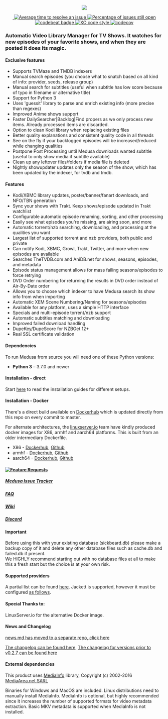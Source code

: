 <p align="center">
  <img src="https://cdn.rawgit.com/butlergroup/medusa.github.io/4360d494/images/logo/new-logo.png"/>
</p>
<p align="center" title="Build Status">
  <a href="https://travis-ci.com/github/pymedusa/Medusa">
    <img src="https://api.travis-ci.com/pymedusa/Medusa.svg?branch=develop" alt=""/>
  </a>
  <a href="http://isitmaintained.com/project/pymedusa/Medusa" title="Average time to resolve an issue">
    <img src="http://isitmaintained.com/badge/resolution/pymedusa/Medusa.svg" alt="Average time to resolve an issue"/>
  </a>
  <a href="http://isitmaintained.com/project/pymedusa/Medusa" title="Percentage of issues still open">
    <img src="http://isitmaintained.com/badge/open/pymedusa/Medusa.svg" alt="Percentage of issues still open"/>
  </a>
  <br>
  <a href="https://codebeat.co/projects/github-com-pymedusa-medusa-develop" title="">
    <img src="https://codebeat.co/badges/4b801428-c8b3-47aa-83aa-1d82677c52c0" alt="codebeat badge"/>
  </a>
  <a href="https://github.com/sindresorhus/xo" title="">
    <img src="https://img.shields.io/badge/code_style-XO-5ed9c7.svg" alt="XO code style"/>
  </a>
  <a href="https://codecov.io/gh/pymedusa/Medusa" title="">
    <img src="https://codecov.io/gh/pymedusa/Medusa/branch/develop/graph/badge.svg" alt="codecov"/>
  </a>
</p>


### Automatic Video Library Manager for TV Shows. It watches for new episodes of your favorite shows, and when they are posted it does its magic.

#### Exclusive features
 - Supports TVMaze and TMDB indexers
 - Manual search episodes (you choose what to snatch based on all kind of info: provider, seeds, release group)
 - Manual search for subtitles (useful when subtitle has low score because of typo in filename or alternative title)
 - Support for Python 3
 - Uses 'guessit' library to parse and enrich existing info (more precise than regexes)
 - Improved Anime shows support
 - Faster DailySearcher|Backlog|Find propers as we only process new items. Already processed items are discarded.
 - Option to clean Kodi library when replacing existing files
 - Better quality explanations and consistent quality code in all threads
 - See on the fly if your backlogged episodes will be increased/reduced while changing qualities
 - Postpone Post Processing until Medusa downloads wanted subtitle (useful to only show media if subtitle available)
 - Clean up any leftover files/folders if media file is deleted
 - Nightly showupdater updates only the season of the show, which has been updated by the indexer, for tvdb and tmdb.

 #### Features
 - Kodi/XBMC library updates, poster/banner/fanart downloads, and NFO/TBN generation
 - Sync your shows with Trakt. Keep shows/episode updated in Trakt watchlist
 - Configurable automatic episode renaming, sorting, and other processing
 - Easily see what episodes you're missing, are airing soon, and more
 - Automatic torrent/nzb searching, downloading, and processing at the qualities you want
 - Largest list of supported torrent and nzb providers, both public and private
 - Can notify Kodi, XBMC, Growl, Trakt, Twitter, and more when new episodes are available
 - Searches TheTVDB.com and AniDB.net for shows, seasons, episodes, and metadata
 - Episode status management allows for mass failing seasons/episodes to force retrying
 - DVD Order numbering for returning the results in DVD order instead of Air-By-Date order
 - Allows you to choose which indexer to have Medusa search its show info from when importing
 - Automatic XEM Scene Numbering/Naming for seasons/episodes
 - Available for any platform, uses a simple HTTP interface
 - Specials and multi-episode torrent/nzb support
 - Automatic subtitles matching and downloading
 - Improved failed download handling
 - DupeKey/DupeScore for NZBGet 12+
 - Real SSL certificate validation

#### Dependencies
 To run Medusa from source you will need one of these Python versions:
 * **Python 3** – 3.7.0 and newer

#### Installation - direct
 Start [here](https://github.com/butlergroup/Medusa/wiki/Installation-&-Configuration-Guides) to read the installation guides for different setups.

#### Installation - Docker
 There's a direct build available on [Dockerhub](https://hub.docker.com/r/pymedusa/medusa/) which is updated directly from this repo on every commit to master.

 For alternate architectures, the [linuxserver.io](https://www.linuxserver.io) team have kindly produced docker images for X86, armhf and aarch64 platforms. This is built from an older intermediary Dockerfile.

* X86 - [Dockerhub](https://hub.docker.com/r/linuxserver/medusa/), [Github](https://github.com/linuxserver/docker-medusa)
* armhf - [Dockerhub](https://hub.docker.com/r/lsioarmhf/medusa/), [Github](https://github.com/linuxserver/docker-medusa-armhf)
* aarch64 - [Dockerhub](https://hub.docker.com/r/lsioarmhf/medusa-aarch64/), [Github](https://github.com/linuxserver/docker-medusa-arm64)

#### [![Feature Requests](https://cloud.githubusercontent.com/assets/390379/10127973/045b3a96-6560-11e5-9b20-31a2032956b2.png)](https://github.com/butlergroup/Medusa/issues?q=is%3Aopen+is%3Aissue+label%3A%22Feature+Request%22)

##### [Medusa Issue Tracker](https://github.com/butlergroup/Medusa/issues)

##### [FAQ](https://github.com/butlergroup/Medusa/wiki/FAQ%27s-and-Fixes)

##### [Wiki](https://github.com/butlergroup/Medusa/wiki)

##### [Discord](https://discord.gg/zMdAdUK)

#### Important
Before using this with your existing database (sickbeard.db) please make a backup copy of it and delete any other database files such as cache.db and failed.db if present.<br>
We HIGHLY recommend starting out with no database files at all to make this a fresh start but the choice is at your own risk.

#### Supported providers

A partial list can be found [here](https://github.com/butlergroup/Medusa/wiki/Medusa-Search-Providers). Jackett is supported, however it must be configured [as follows](https://github.com/butlergroup/Medusa/wiki/Using-Jackett-with-Medusa).

#### Special Thanks to:

LinuxServer.io for the alternative Docker image.

#### News and Changelog
[news.md has moved to a separate repo, click here](https://github.com/butlergroup/medusa.github.io/blob/master/news/news.md)

[The changelog can be found here](https://github.com/butlergroup/Medusa/blob/develop/CHANGELOG.md),
[The changelog for versions prior to v0.2.7 can be found here](https://github.com/butlergroup/medusa.github.io/blob/master/news/CHANGES.md)

#### External dependencies
This product uses [MediaInfo](http://mediaarea.net/MediaInfo) library, Copyright (c) 2002-2016 [MediaArea.net SARL](mailto:Info@MediaArea.net)

Binaries for Windows and MacOS are included. Linux distributions need to manually install MediaInfo.
MediaInfo is optional, but highly recommended since it increases the number of supported formats for video metadata extraction. Basic MKV metadata is supported when MediaInfo is not installed.
